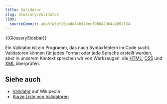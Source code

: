 ```yaml
---
title: Validator
slug: Glossary/Validator
l10n:
  sourceCommit: ada5fa5ef15eadd44b549ecf906423b4a2092f34
---
```


{{GlossarySidebar}}

Ein Validator ist ein Programm, das nach Syntaxfehlern im Code sucht. Validatoren können für jedes Format oder jede Sprache erstellt werden, aber in unserem Kontext sprechen wir von Werkzeugen, die [HTML](/de/docs/Glossary/HTML), [CSS](/de/docs/Glossary/CSS) und [XML](/de/docs/Glossary/XML) überprüfen.

## Siehe auch

- [Validator](https://en.wikipedia.org/wiki/Validator) auf Wikipedia
- [Kurze Liste von Validatoren](https://firefox-source-docs.mozilla.org/devtools-user/validators/index.html)
